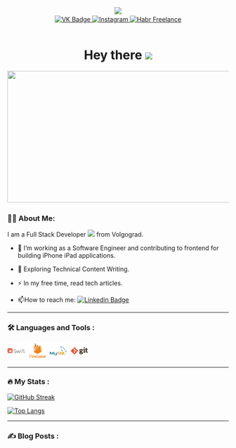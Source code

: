 <div id="header" align="center">
  <img src="https://media.giphy.com/media/M9gbBd9nbDrOTu1Mqx/giphy.gif" width="100"/>
</div>
<div id="badges" align="center">
  <a href="https://vk.com/mtshalopay">
    <img src="https://img.shields.io/badge/VK-blue?logo=vk&logoColor=white&style=for-the-badge" alt="VK Badge"/>
  </a>
  <a href="https://instagramm.com/mtshalopay">
    <img src="https://img.shields.io/badge/Instagramm-blue?logo=instagram&logoColor=white&style=for-the-badge" alt="Instagram"/>
  </a>
  <a href ="https://freelance.habr.com/freelancers/Shalopay">
    <img src="https://img.shields.io/badge/Habr Frilance-green?logo=habr&logoColor=white&style=for-the-badge" alt="Habr Freelance"/>
  </a>
</div>
<div id="profileviews" align="center">
  <img src="https://komarev.com/ghpvc/?username=MTShalopay&style=flat-square&color=blue" alt=""/>
  <h1> 
    Hey there <img src="https://media.giphy.com/media/hvRJCLFzcasrR4ia7z/giphy.gif" width="30px"/>
  </h1>
</div>
<div align="center">
  <img src="https://media.giphy.com/media/dWesBcTLavkZuG35MI/giphy.gif" width="600" height="300"/>
</div>

### :man_technologist: About Me:
I am a Full Stack Developer <img src="https://media.giphy.com/media/WUlplcMpOCEmTGBtBW/giphy.gif" width="30"> from Volgograd.

- :telescope: I’m working as a Software Engineer and contributing to frontend  for building iPhone iPad applications.

- :seedling: Exploring Technical Content Writing.
  
- :zap: In my free time, read tech articles.
  
- :mailbox:How to reach me: [![Linkedin Badge](https://img.shields.io/badge/-kakbar-blue?style=flat&logo=Linkedin&logoColor=white)](Shalopay@bk.ru)

---
### :hammer_and_wrench: Languages and Tools :
<div>
  <img src = "https://github.com/devicons/devicon/blob/master/icons/swift/swift-original-wordmark.svg" title="Swift" alt="Swift" width="40" height="40"/>&nbsp;
  <img src="https://github.com/devicons/devicon/blob/master/icons/firebase/firebase-plain-wordmark.svg" title="Firebase" alt="Firebase" width="40" height="40"/>&nbsp;
  <img src="https://github.com/devicons/devicon/blob/master/icons/mysql/mysql-original-wordmark.svg" title="MySQL"  alt="MySQL" width="40" height="40"/>&nbsp;
  <img src="https://github.com/devicons/devicon/blob/master/icons/git/git-original-wordmark.svg" title="Git" **alt="Git" width="40" height="40"/>
</div>

---
### :fire: My Stats :
[![GitHub Streak](http://github-readme-streak-stats.herokuapp.com?user=MTShalopay&theme=dark&background=000000)](https://git.io/streak-stats)

[![Top Langs](https://github-readme-stats.vercel.app/api/top-langs/?username=MTShalopay&layout=compact&theme=vision-friendly-dark)](https://github.com/anuraghazra/github-readme-stats)

---
### :writing_hand: Blog Posts :
<!-- BLOG-POST-LIST:START -->

<!-- BLOG-POST-LIST:END -->

